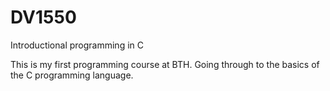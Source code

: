 # DV1550
Introductional programming in C

This is my first programming course at BTH.
Going through to the basics of the C programming language.

